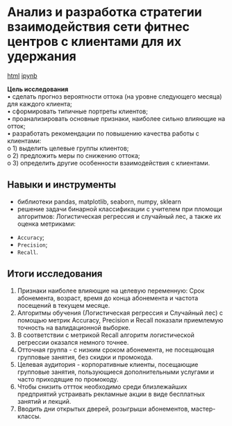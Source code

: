# Анализ и разработка стратегии взаимодействия сети фитнес центров с клиентами  для их удержания

[html](https://github.com/Lud2022/My-Portfolio/blob/main/Project%20Music/Проект%20Яндекс%20музыка.html)    [ipynb](https://github.com/Lud2022/My-Portfolio/blob/main/Project%20Music/Проект%20Яндекс%20музыка.ipynb)
 
**Цель исследования** <br/>
•	сделать прогноз вероятности оттока (на уровне следующего месяца) для каждого клиента;<br/>
•	сформировать типичные портреты клиентов;<br/>
•	проанализировать основные признаки, наиболее сильно влияющие на отток;<br/>
•	разработать рекомендации по повышению качества работы с клиентами:<br/> 
o	1) выделить целевые группы клиентов;<br/>
o	2) предложить меры по снижению оттока;<br/>
o	3) определить другие особенности взаимодействия с клиентами.<br/>

## Навыки и инструменты

- библиотеки pandas, matplotlib, seaborn, numpy, sklearn
- решение задачи бинарной классификации с учителем при пломощи алгоритмов: Логистическая регрессия и случайный лес, а также их оценка метриками:<br/>
* `Accuracy`;
* `Precision`;
* `Recall`.

## Итоги исследования

1. Признаки наиболее влияющие на целевую переменную: Cрок абонемента, возраст, время до конца абонемента и частота посещений в текущем месяце.
2. Алгоритмы обучения (Логистическая регрессия и Случайный лес) с помощью метрик Accuracy, Precision и Recall показали приемлемую точность на валидационной выборке.
3. В соответствии с метрикой Recall алгоритм логистической регрессии оказался немного точнее.
4. Отточная группа - с низким сроком абонемента, не посещающая групповые занятия, без скидки и промокода.
5. Целевая аудитория - корпоративные клиенты, посещающие групповые занятия, пользующиеся дополнительными услугами и часто приходящие по промокоду.
6. Чтобы снизить оттток необходимо среди близлежайших предприятий устраивать рекламные акции в виде бесплатных занятий и лекций.
7. Вводить дни открытых дверей, розыгрыши абонементов, мастер-классы. 

